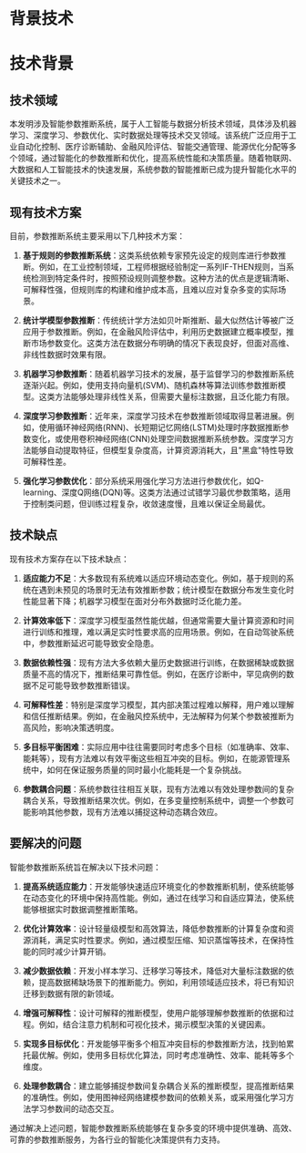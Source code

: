 # 背景技术

# 技术背景

## 技术领域

本发明涉及智能参数推断系统，属于人工智能与数据分析技术领域，具体涉及机器学习、深度学习、参数优化、实时数据处理等技术交叉领域。该系统广泛应用于工业自动化控制、医疗诊断辅助、金融风险评估、智能交通管理、能源优化分配等多个领域，通过智能化的参数推断和优化，提高系统性能和决策质量。随着物联网、大数据和人工智能技术的快速发展，系统参数的智能推断已成为提升智能化水平的关键技术之一。

## 现有技术方案

目前，参数推断系统主要采用以下几种技术方案：

1. **基于规则的参数推断系统**：这类系统依赖专家预先设定的规则库进行参数推断。例如，在工业控制领域，工程师根据经验制定一系列IF-THEN规则，当系统检测到特定条件时，按照预设规则调整参数。这种方法的优点是逻辑清晰、可解释性强，但规则库的构建和维护成本高，且难以应对复杂多变的实际场景。

2. **统计学模型参数推断**：传统统计学方法如贝叶斯推断、最大似然估计等被广泛应用于参数推断。例如，在金融风险评估中，利用历史数据建立概率模型，推断市场参数变化。这类方法在数据分布明确的情况下表现良好，但面对高维、非线性数据时效果有限。

3. **机器学习参数推断**：随着机器学习技术的发展，基于监督学习的参数推断系统逐渐兴起。例如，使用支持向量机(SVM)、随机森林等算法训练参数推断模型。这类方法能够处理非线性关系，但需要大量标注数据，且泛化能力有限。

4. **深度学习参数推断**：近年来，深度学习技术在参数推断领域取得显著进展。例如，使用循环神经网络(RNN)、长短期记忆网络(LSTM)处理时序数据推断参数变化，或使用卷积神经网络(CNN)处理空间数据推断系统参数。深度学习方法能够自动提取特征，但模型复杂度高，计算资源消耗大，且"黑盒"特性导致可解释性差。

5. **强化学习参数优化**：部分系统采用强化学习方法进行参数优化，如Q-learning、深度Q网络(DQN)等。这类方法通过试错学习最优参数策略，适用于控制类问题，但训练过程复杂，收敛速度慢，且难以保证全局最优。

## 技术缺点

现有技术方案存在以下技术缺点：

1. **适应能力不足**：大多数现有系统难以适应环境动态变化。例如，基于规则的系统在遇到未预见的场景时无法有效推断参数；统计模型在数据分布发生变化时性能显著下降；机器学习模型在面对分布外数据时泛化能力差。

2. **计算效率低下**：深度学习模型虽然性能优越，但通常需要大量计算资源和时间进行训练和推理，难以满足实时性要求高的应用场景。例如，在自动驾驶系统中，参数推断延迟可能导致安全隐患。

3. **数据依赖性强**：现有方法大多依赖大量历史数据进行训练，在数据稀缺或数据质量不高的情况下，推断结果可靠性低。例如，在医疗诊断中，罕见病例的数据不足可能导致参数推断错误。

4. **可解释性差**：特别是深度学习模型，其内部决策过程难以解释，用户难以理解和信任推断结果。例如，在金融风控系统中，无法解释为何某个参数被推断为高风险，影响决策透明度。

5. **多目标平衡困难**：实际应用中往往需要同时考虑多个目标（如准确率、效率、能耗等），现有方法难以有效平衡这些相互冲突的目标。例如，在能源管理系统中，如何在保证服务质量的同时最小化能耗是一个复杂挑战。

6. **参数耦合问题**：系统参数往往相互关联，现有方法难以有效处理参数间的复杂耦合关系，导致推断结果次优。例如，在多变量控制系统中，调整一个参数可能影响其他参数，现有方法难以捕捉这种动态耦合效应。

## 要解决的问题

智能参数推断系统旨在解决以下技术问题：

1. **提高系统适应能力**：开发能够快速适应环境变化的参数推断机制，使系统能够在动态变化的环境中保持高性能。例如，通过在线学习和自适应算法，使系统能够根据实时数据调整推断策略。

2. **优化计算效率**：设计轻量级模型和高效算法，降低参数推断的计算复杂度和资源消耗，满足实时性要求。例如，通过模型压缩、知识蒸馏等技术，在保持性能的同时减少计算开销。

3. **减少数据依赖**：开发小样本学习、迁移学习等技术，降低对大量标注数据的依赖，提高数据稀缺场景下的推断能力。例如，利用领域适应技术，将已有知识迁移到数据有限的新领域。

4. **增强可解释性**：设计可解释的推断模型，使用户能够理解参数推断的依据和过程。例如，结合注意力机制和可视化技术，揭示模型决策的关键因素。

5. **实现多目标优化**：开发能够平衡多个相互冲突目标的参数推断方法，找到帕累托最优解。例如，使用多目标优化算法，同时考虑准确性、效率、能耗等多个维度。

6. **处理参数耦合**：建立能够捕捉参数间复杂耦合关系的推断模型，提高推断结果的准确性。例如，使用图神经网络建模参数间的依赖关系，或采用强化学习方法学习参数间的动态交互。

通过解决上述问题，智能参数推断系统能够在复杂多变的环境中提供准确、高效、可靠的参数推断服务，为各行业的智能化决策提供有力支持。
